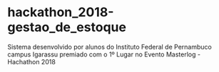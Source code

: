 # hackathon_2018-gestao_de_estoque
Sistema desenvolvido por alunos do Instituto Federal de Pernambuco campus Igarassu premiado com o 1º Lugar no Evento Masterlog - Hachathon 2018
